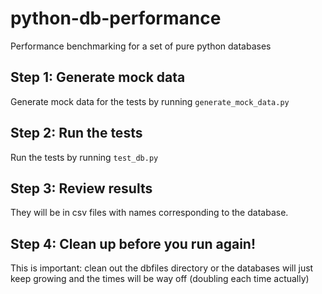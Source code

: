 # python-db-performance
Performance benchmarking for a set of pure python databases

## Step 1: Generate mock data

Generate mock data for the tests by running `generate_mock_data.py`

## Step 2: Run the tests

Run the tests by running `test_db.py`

## Step 3: Review results

They will be in csv files with names corresponding to the database.

## Step 4: Clean up before you run again!

This is important: clean out the dbfiles directory or the databases 
will just keep growing and the times will be way off (doubling each time actually)

